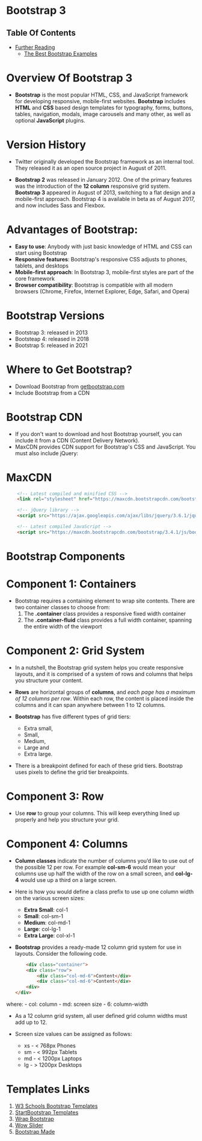 # Bootstrap 3

## Table Of Contents
- [Further Reading]()
    - [The Best Bootstrap Examples](https://www.freecodecamp.org/news/the-best-bootstrap-examples/)

# Overview Of Bootstrap 3
* __Bootstrap__ is the most popular HTML, CSS, and JavaScript framework for developing responsive, mobile-first websites. __Bootstrap__ includes __HTML__ and __CSS__ based design templates for typography, forms, buttons, tables, navigation, modals, image carousels and many other, as well as optional __JavaScript__ plugins.

# Version History
* Twitter originally developed the Bootstrap framework as an internal tool. They released it as an open source project in August of 2011.

* __Bootstrap 2__ was released in January 2012. One of the primary features was the introduction of the __12 column__ responsive grid system. __Bootstrap 3__ appeared in August of 2013, switching to a flat design and a mobile-first approach. Bootstrap 4 is available in beta as of August 2017, and now includes Sass and Flexbox.
# Advantages of Bootstrap:
* __Easy to use__: Anybody with just basic knowledge of HTML and CSS can start using Bootstrap
* __Responsive features__: Bootstrap's responsive CSS adjusts to phones, tablets, and desktops
* __Mobile-first approach__: In Bootstrap 3, mobile-first styles are part of the core framework
* __Browser compatibility__: Bootstrap is compatible with all modern browsers (Chrome, Firefox, Internet Explorer, Edge, Safari, and Opera)

# Bootstrap Versions
- Bootstrap 3: released in 2013
- Bootsteap 4: released in 2018
- Bootstrap 5: released in 2021

# Where to Get Bootstrap?
* Download Bootstrap from [getbootstrap.com](https://getbootstrap.com/docs/5.3/getting-started/introduction/)
* Include Bootstrap from a CDN

# Bootstrap CDN
* If you don't want to download and host Bootstrap yourself, you can include it from a CDN (Content Delivery Network).
* MaxCDN provides CDN support for Bootstrap's CSS and JavaScript. You must also include jQuery:

# MaxCDN
```html
    <!-- Latest compiled and minified CSS -->
    <link rel="stylesheet" href="https://maxcdn.bootstrapcdn.com/bootstrap/3.4.1/css/bootstrap.min.css">

    <!-- jQuery library -->
    <script src="https://ajax.googleapis.com/ajax/libs/jquery/3.6.1/jquery.min.js"></script>

    <!-- Latest compiled JavaScript -->
    <script src="https://maxcdn.bootstrapcdn.com/bootstrap/3.4.1/js/bootstrap.min.js"></script>
```

# Bootstrap Components

# Component 1: Containers
* Bootstrap requires a containing element to wrap site contents. There are two container classes to choose from:
    1. The __.container__ class provides a responsive fixed width container
    2. The __.container-fluid__ class provides a full width container, spanning the entire width of the viewport

# Component 2: Grid System
* In a nutshell, the Bootstrap grid system helps you create responsive layouts, and it is comprised of a system of rows and columns that helps you structure your content.

* __Rows__ are horizontal groups of __columns__, and _each page has a maximum of 12 columns per row_. Within each row, the content is placed inside the columns and it can span anywhere between 1 to 12 columns.

* __Bootstrap__ has five different types of grid tiers: 
    - Extra small,
    - Small, 
    - Medium, 
    - Large and 
    - Extra large. 
* There is a breakpoint defined for each of these grid tiers. Bootstrap uses pixels to define the grid tier breakpoints.

# Component 3: Row
* Use __row__ to group your columns. This will keep everything lined up properly and help you structure your grid.

# Component 4: Columns
* __Column classes__ indicate the number of columns you’d like to use out of the possible 12 per row. For example __col-sm-6__ would mean your columns use up half the width of the row on a small screen, and __col-lg-4__ would use up a third on a large screen.

* Here is how you would define a class prefix to use up one column width on the various screen sizes:
    - __Extra Small__: col-1
    - __Small__: col-sm-1
    - __Medium__: col-md-1
    - __Large__: col-lg-1
    - __Extra Large__: col-xl-1

* __Bootstrap__ provides a ready-made 12 column grid system for use in layouts. Consider the following code.

    ```html
        <div class="container">
        <div class="row">
            <div class="col-md-6">Content</div>
            <div class="col-md-6">Content</div>
        <div>
    </div>
    ```
where:
    - col: column
    - md: screen size
    - 6: column-width

* As a 12 column grid system, all user defined grid column widths must add up to 12.

* Screen size values can be assigned as follows:
    - xs - < 768px Phones
    - sm - < 992px Tablets
    - md - < 1200px Laptops
    - lg - > 1200px Desktops

# Templates Links
1. [W3 Schools Bootstrap Templates](https://www.w3schools.com/bootstrap/bootstrap_templates.asp)
2. [StartBootstrap Templates](https://startbootstrap.com/)
3. [Wrap Bootstrap](https://wrapbootstrap.com/)
4. [Wow Slider](https://wowslider.com/posts/35-top-free-bootstrap-templates-2016-95.html)
5. [Bootstrap Made](https://bootstrapmade.com/)